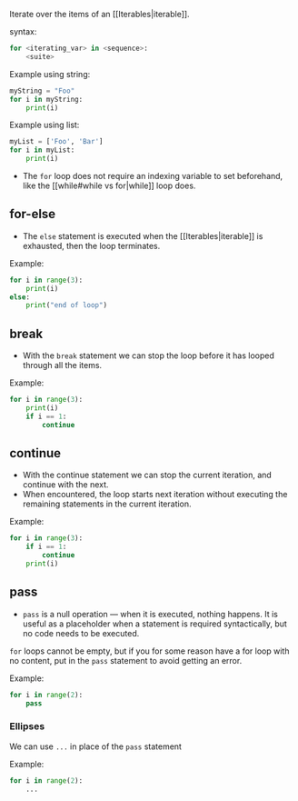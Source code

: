 Iterate over the items of an [[Iterables|iterable]].

syntax:
```Python
for <iterating_var> in <sequence>:
	<suite>
```

Example using string:
```Python
myString = "Foo"
for i in myString:
	print(i)
```

Example using list:
```Python
myList = ['Foo', 'Bar']
for i in myList:
	print(i)
```

- The `for` loop does not require an indexing variable to set beforehand, like the [[while#while vs for|while]] loop does.

## for-else
- The `else` statement is executed when the [[Iterables|iterable]] is exhausted, then the loop terminates.

Example:
```Python
for i in range(3):
    print(i)
else:
    print("end of loop")
```

## break
- With the `break` statement we can stop the loop before it has looped through all the items.

Example:
```Python
for i in range(3):
	print(i)
	if i == 1:
	    continue
```

## continue
- With the continue statement we can stop the current iteration, and continue with the next.
- When encountered, the loop starts next iteration without executing the remaining statements in the current iteration.

Example:
```Python
for i in range(3):
	if i == 1:
		continue
	print(i)
```

## pass
- `pass` is a null operation — when it is executed, nothing happens. It is useful as a placeholder when a statement is required syntactically, but no code needs to be executed.

`for` loops cannot be empty, but if you for some reason have a for loop with no content, put in the `pass` statement to avoid getting an error.

Example:
```Python
for i in range(2):
	pass
```

### Ellipses

We can use `...` in place of the `pass` statement

Example:
```Python
for i in range(2):
	...
```